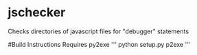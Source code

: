 # jschecker
Checks directories of javascript files for "debugger" statements

#Build Instructions
Requires py2exe 
'''
python setup.py p2exe
'''
